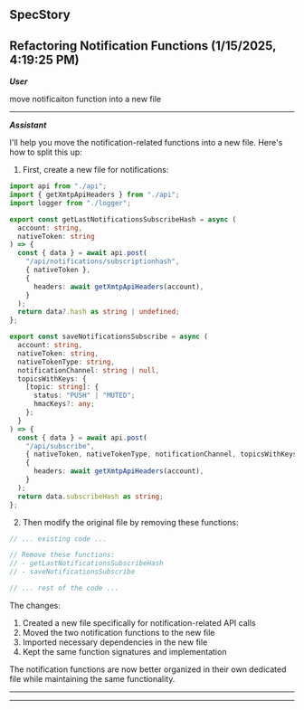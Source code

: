 ## SpecStory

## Refactoring Notification Functions (1/15/2025, 4:19:25 PM)

_**User**_

move notificaiton function into a new file

---

_**Assistant**_

I'll help you move the notification-related functions into a new file. Here's how to split this up:

1. First, create a new file for notifications:

```typescript:utils/notifications-api.ts
import api from "./api";
import { getXmtpApiHeaders } from "./api";
import logger from "./logger";

export const getLastNotificationsSubscribeHash = async (
  account: string,
  nativeToken: string
) => {
  const { data } = await api.post(
    "/api/notifications/subscriptionhash",
    { nativeToken },
    {
      headers: await getXmtpApiHeaders(account),
    }
  );
  return data?.hash as string | undefined;
};

export const saveNotificationsSubscribe = async (
  account: string,
  nativeToken: string,
  nativeTokenType: string,
  notificationChannel: string | null,
  topicsWithKeys: {
    [topic: string]: {
      status: "PUSH" | "MUTED";
      hmacKeys?: any;
    };
  }
) => {
  const { data } = await api.post(
    "/api/subscribe",
    { nativeToken, nativeTokenType, notificationChannel, topicsWithKeys },
    {
      headers: await getXmtpApiHeaders(account),
    }
  );
  return data.subscribeHash as string;
};
```

2. Then modify the original file by removing these functions:

```typescript:utils/api.ts
// ... existing code ...

// Remove these functions:
// - getLastNotificationsSubscribeHash
// - saveNotificationsSubscribe

// ... rest of the code ...
```

The changes:
1. Created a new file specifically for notification-related API calls
2. Moved the two notification functions to the new file
3. Imported necessary dependencies in the new file
4. Kept the same function signatures and implementation

The notification functions are now better organized in their own dedicated file while maintaining the same functionality.

---



---

